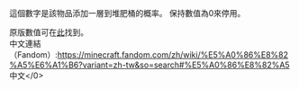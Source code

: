 這個數字是該物品添加一層到堆肥桶的概率。 保持數值為0來停用。

原版數值可在[此](https://minecraft.wiki/w/Composter#Composting)找到。<br> 中文連結（Fandom）:<https://minecraft.fandom.com/zh/wiki/%E5%A0%86%E8%82%A5%E6%A1%B6?variant=zh-tw&so=search#%E5%A0%86%E8%82%A5>中文</0>